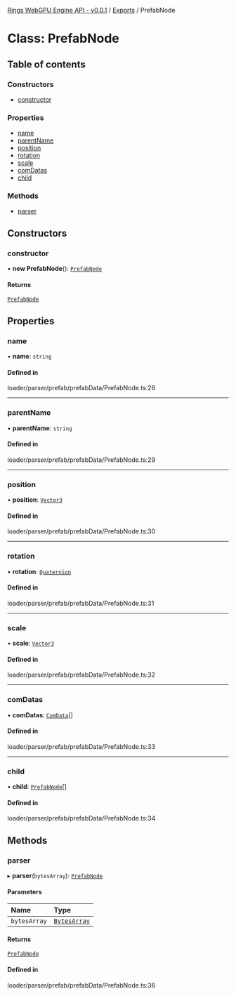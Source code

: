 [Rings WebGPU Engine API - v0.0.1](../README.md) / [Exports](../modules.md) / PrefabNode

# Class: PrefabNode

## Table of contents

### Constructors

- [constructor](PrefabNode.md#constructor)

### Properties

- [name](PrefabNode.md#name)
- [parentName](PrefabNode.md#parentname)
- [position](PrefabNode.md#position)
- [rotation](PrefabNode.md#rotation)
- [scale](PrefabNode.md#scale)
- [comDatas](PrefabNode.md#comdatas)
- [child](PrefabNode.md#child)

### Methods

- [parser](PrefabNode.md#parser)

## Constructors

### constructor

• **new PrefabNode**(): [`PrefabNode`](PrefabNode.md)

#### Returns

[`PrefabNode`](PrefabNode.md)

## Properties

### name

• **name**: `string`

#### Defined in

loader/parser/prefab/prefabData/PrefabNode.ts:28

___

### parentName

• **parentName**: `string`

#### Defined in

loader/parser/prefab/prefabData/PrefabNode.ts:29

___

### position

• **position**: [`Vector3`](Vector3.md)

#### Defined in

loader/parser/prefab/prefabData/PrefabNode.ts:30

___

### rotation

• **rotation**: [`Quaternion`](Quaternion.md)

#### Defined in

loader/parser/prefab/prefabData/PrefabNode.ts:31

___

### scale

• **scale**: [`Vector3`](Vector3.md)

#### Defined in

loader/parser/prefab/prefabData/PrefabNode.ts:32

___

### comDatas

• **comDatas**: [`ComData`](ComData.md)[]

#### Defined in

loader/parser/prefab/prefabData/PrefabNode.ts:33

___

### child

• **child**: [`PrefabNode`](PrefabNode.md)[]

#### Defined in

loader/parser/prefab/prefabData/PrefabNode.ts:34

## Methods

### parser

▸ **parser**(`bytesArray`): [`PrefabNode`](PrefabNode.md)

#### Parameters

| Name | Type |
| :------ | :------ |
| `bytesArray` | [`BytesArray`](BytesArray.md) |

#### Returns

[`PrefabNode`](PrefabNode.md)

#### Defined in

loader/parser/prefab/prefabData/PrefabNode.ts:36
